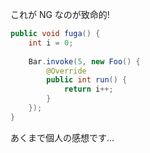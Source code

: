 これが NG なのが致命的!

```java
public void fuga() {
    int i = 0;
    
    Bar.invoke(5, new Foo() {
        @Override
        public int run() {
            return i++;
        }
    });
}
```

あくまで個人の感想です... <!-- .element: class="fragment" data-fragment-index="1" -->
